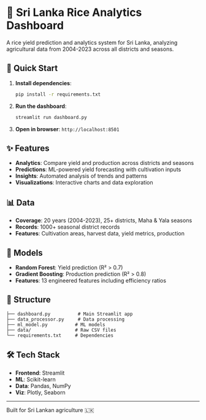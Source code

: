 # 🌾 Sri Lanka Rice Analytics Dashboard

A rice yield prediction and analytics system for Sri Lanka, analyzing agricultural data from 2004-2023 across all districts and seasons.

## 🚀 Quick Start

1. **Install dependencies**:
   ```bash
   pip install -r requirements.txt
   ```

2. **Run the dashboard**:
   ```bash
   streamlit run dashboard.py
   ```

3. **Open in browser**: `http://localhost:8501`

## ✨ Features

- **Analytics**: Compare yield and production across districts and seasons
- **Predictions**: ML-powered yield forecasting with cultivation inputs
- **Insights**: Automated analysis of trends and patterns  
- **Visualizations**: Interactive charts and data exploration

## 📊 Data

- **Coverage**: 20 years (2004-2023), 25+ districts, Maha & Yala seasons
- **Records**: 1000+ seasonal district records
- **Features**: Cultivation areas, harvest data, yield metrics, production

## 🔬 Models

- **Random Forest**: Yield prediction (R² > 0.7)
- **Gradient Boosting**: Production prediction (R² > 0.8)
- **Features**: 13 engineered features including efficiency ratios

## 📁 Structure

```
├── dashboard.py          # Main Streamlit app
├── data_processor.py     # Data processing
├── ml_model.py          # ML models
├── data/                # Raw CSV files
└── requirements.txt     # Dependencies
```

## 🛠️ Tech Stack

- **Frontend**: Streamlit
- **ML**: Scikit-learn
- **Data**: Pandas, NumPy
- **Viz**: Plotly, Seaborn

---

Built for Sri Lankan agriculture 🇱🇰 